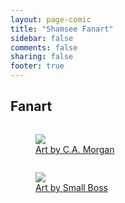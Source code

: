 ```yaml
---
layout: page-comic
title: "Shamsee Fanart"
sidebar: false
comments: false
sharing: false
footer: true
---
```


<div id="blog-archives" class="category">
<h2>Fanart</h2>
<div class="row">
  <div class="small-4 column text-center">
	<p>
	<figure>
	<a href="{{ root_url }}/images/fanart/CAmorgan.jpg"><img src="{{ root_url }}/images/fanart/thumbs/CAmorgan.jpg" align="center" /><figcaption class="text-center"><a href="http://tdugn.com/">Art by C.A. Morgan</a></figcaption></a>
	</figure>
	</p>
  </div>
  <div class="small-4 column text-center">
	<p>
	<figure>
	<a href="{{ root_url }}/images/fanart/SmallBoss.jpg"><img src="{{ root_url }}/images/fanart/thumbs/SmallBoss.jpg" align="center" /><figcaption class="text-center"><a href="http://smallartist.tumblr.com/">Art by Small Boss</a></figcaption></a>
	</figure>
	</p>
  </div>

</div>
</div>